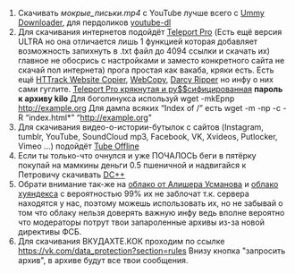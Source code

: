 1. Скачивать _мокрые_письки.mp4_ c YouTube лучше всего с [Ummy Downloader](https://videodownloader.ummy.net/ru/), для пердоликов [youtube-dl](https://rg3.github.io/youtube-dl/)
2. Для скачивания интернетов подойдёт [Teleport Pro](https://www.softportal.com/software-53-teleport-pro.html) (Есть ещё версия ULTRA но она отличается лишь 1 функцией которая добавляет возможность запихнуть в .txt файл до 4094 ссылки и скачать их) главное не обосрись с настройками и заместо конкретного сайта не скачай пол интернета) прога простая как вакаба, кряки есть. Есть ещё [HTTrack Website Copier](https://www.httrack.com/page/2/), [WebCopy](https://www.cyotek.com/cyotek-webcopy/downloads), [Darcy Ripper](https://darcyripper.com/features/downloads/) но инфу о них сами гуглите.       [Teleport Pro крякнутая и ру$$сифицированная](https://kilosofta.com/files/844) **пароль к архиву kilo** Для боголинукса используй wget -mkEpnp http://example.org Для дампа всяких “Index of /” есть wget -m -np -c -R “index.html*” “http://example.org"
3. Для скачивания видео-о-истории-бутылок с сайтов (Instagram, tumblr, YouTube, SoundCloud mp3, Facebook, VK, Xvideos, Putlocker, Vimeo ...) подойдёт [Tube Offline](https://www.tubeoffline.com/)
4. Если ты только-что очнулся и уже ПОЧАЛОСЬ беги в пятёрку покупай на мамкины деньги 0.5 пшеничной и надвигайся к Петровичу скачивать [DC++](http://dcplusplus.sourceforge.net/) 
5. Обрати внимание так-же на [облако от Алишера Усманова](https://cloud.mail.ru/) и [облако хуяндекса](https://disk.yandex.ru/) с вероятностью 99% их не заблочат т.к. сервера находятся у нас, поэтому можешь использовать их, но не забывай о том что облаку нельзя доверять важную инфу ведь вполне вероятно что модераторы потрут твои запароленные архивы из-за новой директивы ФСБ.
1. Для скачивания ВКУДАХТЕ.КОК проходим по ссылке https://vk.com/data_protection?section=rules Внизу кнопка "запросить архив", в архиве будут все твои сообщения.
